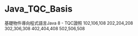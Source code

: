# Java_TQC_Basis
基礎物件導向程式語言Java 8 - TQC證照
102,106,108
202,204,208
302,306,308
402,404,408
502,506,508
